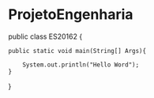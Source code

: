 # ProjetoEngenharia


public class ES20162 {
	
	public static void main(String[] Args){
		
		System.out.println("Hello Word");
	}

}
